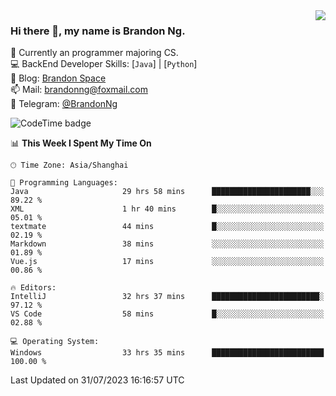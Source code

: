 <img  align="right" src="https://github-readme-stats-brandon0824.vercel.app/api/top-langs/?username=brandon0824&layout=compact">

### Hi there 👋, my name is Brandon Ng.

🌱 Currently an programmer majoring CS.  
💻 BackEnd Developer Skills: [`Java`] | [`Python`]  
📝 Blog: [Brandon Space](https://brandonng.tech)  
📫 Mail: brandonng@foxmail.com  
📰 Telegram: [@BrandonNg](https://t.me/BrandonNg24)  

![CodeTime badge](https://img.shields.io/endpoint?style=flat-square&url=https%3A%2F%2Fapi.codetime.dev%2Fshield%3Fid%3D128%26project%3D%26in%3D604800000)

<!--START_SECTION:waka-->
📊 **This Week I Spent My Time On** 

```text
🕑︎ Time Zone: Asia/Shanghai

💬 Programming Languages: 
Java                     29 hrs 58 mins      ██████████████████████░░░   89.22 % 
XML                      1 hr 40 mins        █░░░░░░░░░░░░░░░░░░░░░░░░   05.01 % 
textmate                 44 mins             █░░░░░░░░░░░░░░░░░░░░░░░░   02.19 % 
Markdown                 38 mins             ░░░░░░░░░░░░░░░░░░░░░░░░░   01.89 % 
Vue.js                   17 mins             ░░░░░░░░░░░░░░░░░░░░░░░░░   00.86 % 

🔥 Editors: 
IntelliJ                 32 hrs 37 mins      ████████████████████████░   97.12 % 
VS Code                  58 mins             █░░░░░░░░░░░░░░░░░░░░░░░░   02.88 % 

💻 Operating System: 
Windows                  33 hrs 35 mins      █████████████████████████   100.00 % 
```


 Last Updated on 31/07/2023 16:16:57 UTC
<!--END_SECTION:waka-->
